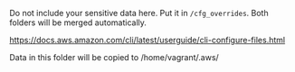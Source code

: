 Do not include your sensitive data here. Put it in `/cfg_overrides`. Both folders will be merged automatically.

https://docs.aws.amazon.com/cli/latest/userguide/cli-configure-files.html

Data in this folder will be copied to /home/vagrant/.aws/